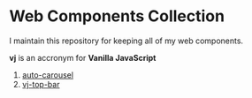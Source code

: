 # Web Components Collection #

I maintain this repository for keeping all of my web components.

**vj** is an accronym for **Vanilla JavaScript**

1. [auto-carousel](https://github.com/kksrini89/wc-collection/tree/master/auto-carousel)
2. [vj-top-bar](https://github.com/kksrini89/wc-collection/tree/master/top-bar)
